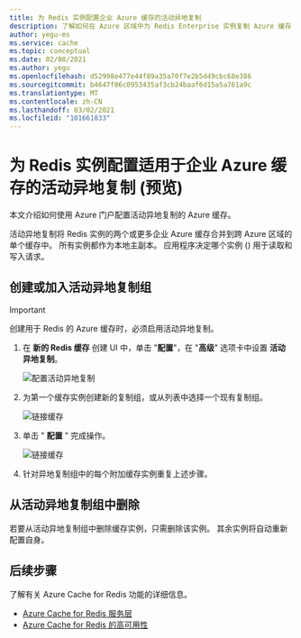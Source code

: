 ```yaml
---
title: 为 Redis 实例配置企业 Azure 缓存的活动异地复制
description: 了解如何在 Azure 区域中为 Redis Enterprise 实例复制 Azure 缓存
author: yegu-ms
ms.service: cache
ms.topic: conceptual
ms.date: 02/08/2021
ms.author: yegu
ms.openlocfilehash: d52998e477e44f89a35a70f7e2b5d49cbc68e386
ms.sourcegitcommit: b4647f06c0953435af3cb24baaf6d15a5a761a9c
ms.translationtype: MT
ms.contentlocale: zh-CN
ms.lasthandoff: 03/02/2021
ms.locfileid: "101661833"
---
```

# <a name="configure-active-geo-replication-for-enterprise-azure-cache-for-redis-instances-preview"></a>为 Redis 实例配置适用于企业 Azure 缓存的活动异地复制 (预览) 

本文介绍如何使用 Azure 门户配置活动异地复制的 Azure 缓存。

活动异地复制将 Redis 实例的两个或更多企业 Azure 缓存合并到跨 Azure 区域的单个缓存中。 所有实例都作为本地主副本。 应用程序决定哪个实例 () 用于读取和写入请求。

## <a name="create-or-join-an-active-geo-replication-group"></a>创建或加入活动异地复制组

> [!IMPORTANT]
> 创建用于 Redis 的 Azure 缓存时，必须启用活动异地复制。
>
>

1. 在 **新的 Redis 缓存** 创建 UI 中，单击 "**配置**"，在 "**高级**" 选项卡中设置 **活动异地复制**。

    ![配置活动异地复制](./media/cache-how-to-active-geo-replication/cache-active-geo-replication-not-configured.png)

1. 为第一个缓存实例创建新的复制组，或从列表中选择一个现有复制组。

    ![链接缓存](./media/cache-how-to-active-geo-replication/cache-active-geo-replication-new-group.png)

1. 单击 " **配置** " 完成操作。

    ![链接缓存](./media/cache-how-to-active-geo-replication/cache-active-geo-replication-configured.png)

1. 针对异地复制组中的每个附加缓存实例重复上述步骤。

## <a name="remove-from-an-active-geo-replication-group"></a>从活动异地复制组中删除

若要从活动异地复制组中删除缓存实例，只需删除该实例。 其余实例将自动重新配置自身。

## <a name="next-steps"></a>后续步骤

了解有关 Azure Cache for Redis 功能的详细信息。

* [Azure Cache for Redis 服务层](cache-overview.md#service-tiers)
* [Azure Cache for Redis 的高可用性](cache-high-availability.md)
